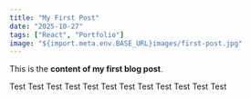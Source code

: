 ```yaml
---
title: "My First Post"
date: "2025-10-27"
tags: ["React", "Portfolio"]
image: "${import.meta.env.BASE_URL}images/first-post.jpg"
---
```


This is the **content of my first blog post**.

Test
Test
Test
Test
Test
Test
Test
Test
Test
Test
Test
Test

